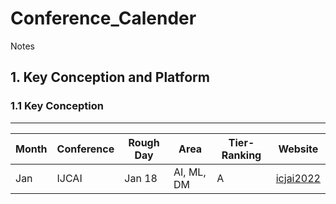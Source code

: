 # Conference_Calender
Notes 
## 1. Key Conception and Platform

### 1.1 Key Conception
----------------------------------------------
| Month | Conference | Rough Day | Area | Tier-Ranking | Website |
| ----------- | ----------- | ----------- | ----------- | ----------- | ----------- |
| Jan | IJCAI | Jan 18 | AI, ML, DM | A | [icjai2022](https://www.ijcai.org/future_conferences) |
